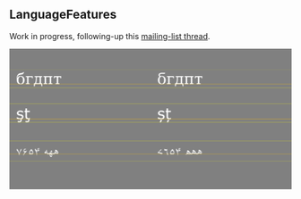 LanguageFeatures
----------------

Work in progress, following-up this [mailing-list thread](http://www.mail-archive.com/harfbuzz@lists.freedesktop.org/msg03194.html).

![Screenshot](screenshot.png)
